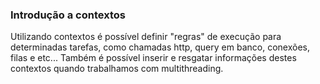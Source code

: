 ### Introdução a contextos

Utilizando contextos é possível definir "regras" de execução para determinadas tarefas, como chamadas http, query em
banco, conexões, filas e etc... Também é possível inserir e resgatar informações destes contextos quando trabalhamos com
multithreading.